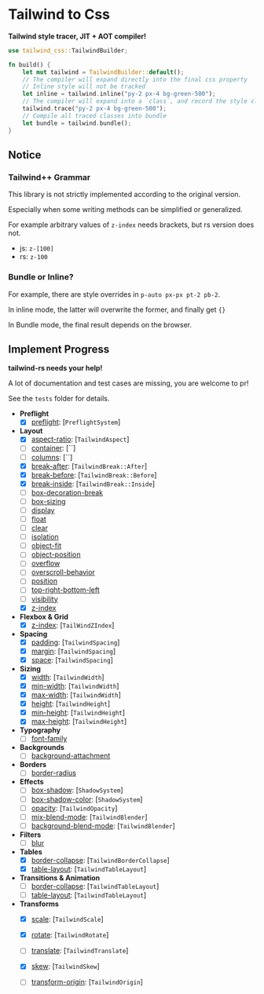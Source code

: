 # Tailwind to Css

**Tailwind style tracer, JIT + AOT compiler!**

```rust
use tailwind_css::TailwindBuilder;

fn build() {
    let mut tailwind = TailwindBuilder::default();
    // The compiler will expand directly into the final css property
    // Inline style will not be tracked
    let inline = tailwind.inline("py-2 px-4 bg-green-500");
    // The compiler will expand into a `class`, and record the style class used
    tailwind.trace("py-2 px-4 bg-green-500");
    // Compile all traced classes into bundle
    let bundle = tailwind.bundle();
}
```

## Notice

### Tailwind++ Grammar

This library is not strictly implemented according to the original version.

Especially when some writing methods can be simplified or generalized.

For example arbitrary values of `z-index` needs brackets, but rs version does not.

- js: `z-[100]`
- rs: `z-100`

### Bundle or Inline?

For example, there are style overrides in `p-auto px-px pt-2 pb-2`.

In inline mode, the latter will overwrite the former, and finally get `{}`

In Bundle mode, the final result depends on the browser.

## Implement Progress

**tailwind-rs needs your help!**

A lot of documentation and test cases are missing, you are welcome to pr!

See the `tests` folder for details.

- **Preflight**
  - [x] [preflight](https://tailwindcss.com/docs/preflight): [`PreflightSystem`]
- **Layout**
  - [x] [aspect-ratio](https://tailwindcss.com/docs/aspect-ratio): [`TailwindAspect`]
  - [ ] [container](https://tailwindcss.com/docs/container): [``]
  - [ ] [columns](https://tailwindcss.com/docs/columns): [``]
  - [x] [break-after](https://tailwindcss.com/docs/break-after): [`TailwindBreak::After`]
  - [x] [break-before](https://tailwindcss.com/docs/break-before): [`TailwindBreak::Before`]
  - [x] [break-inside](https://tailwindcss.com/docs/break-inside): [`TailwindBreak::Inside`]
  - [ ] [box-decoration-break](https://tailwindcss.com/docs/box-decoration-break)
  - [ ] [box-sizing](https://tailwindcss.com/docs/box-sizing)
  - [ ] [display](https://tailwindcss.com/docs/display)
  - [ ] [float](https://tailwindcss.com/docs/display)
  - [ ] [clear](https://tailwindcss.com/docs/display)
  - [ ] [isolation](https://tailwindcss.com/docs/display)
  - [ ] [object-fit](https://tailwindcss.com/docs/display)
  - [ ] [object-position](https://tailwindcss.com/docs/display)
  - [ ] [overflow](https://tailwindcss.com/docs/display)
  - [ ] [overscroll-behavior](https://tailwindcss.com/docs/display)
  - [ ] [position](https://tailwindcss.com/docs/display)
  - [ ] [top-right-bottom-left](https://tailwindcss.com/docs/display)
  - [ ] [visibility](https://tailwindcss.com/docs/display)
  - [x] [z-index](https://tailwindcss.com/docs/z-index)
- **Flexbox & Grid**
  - [x] [z-index](https://tailwindcss.com/docs/flex-basis): [`TailWindZIndex`]
- **Spacing**
  - [x] [padding](https://tailwindcss.com/docs/padding): [`TailwindSpacing`]
  - [x] [margin](https://tailwindcss.com/docs/margin): [`TailwindSpacing`]
  - [x] [space](https://tailwindcss.com/docs/space): [`TailwindSpacing`]
- **Sizing**
  - [x] [width](https://tailwindcss.com/docs/width): [`TailwindWidth`]
  - [x] [min-width](https://tailwindcss.com/docs/min-width): [`TailwindWidth`]
  - [x] [max-width](https://tailwindcss.com/docs/max-width): [`TailwindWidth`]
  - [x] [height](https://tailwindcss.com/docs/height): [`TailwindHeight`]
  - [x] [min-height](https://tailwindcss.com/docs/min-height): [`TailwindHeight`]
  - [x] [max-height](https://tailwindcss.com/docs/max-height): [`TailwindHeight`]
- **Typography**
  - [ ] [font-family](https://tailwindcss.com/docs/font-family)
- **Backgrounds**
  - [ ] [background-attachment](https://tailwindcss.com/docs/background-attachment)
- **Borders**
  - [ ] [border-radius](https://tailwindcss.com/docs/background-attachment)
- **Effects**
  - [ ] [box-shadow](https://tailwindcss.com/docs/box-shadow): [`ShadowSystem`]
  - [ ] [box-shadow-color](https://tailwindcss.com/docs/box-shadow-color): [`ShadowSystem`]
  - [ ] [opacity](https://tailwindcss.com/docs/opacity): [`TailwindOpacity`]
  - [ ] [mix-blend-mode](https://tailwindcss.com/docs/mix-blend-mode): [`TailwindBlender`]
  - [ ] [background-blend-mode](https://tailwindcss.com/docs/background-blend-mode): [`TailwindBlender`]
- **Filters**
  - [ ] [blur](https://tailwindcss.com/docs/blur)
- **Tables**
  - [x] [border-collapse](https://tailwindcss.com/docs/border-collapse): [`TailwindBorderCollapse`]
  - [x] [table-layout](https://tailwindcss.com/docs/table-layout): [`TailwindTableLayout`]
- **Transitions & Animation**
  - [ ] [border-collapse](https://tailwindcss.com/docs/border-collapse): [`TailwindTableLayout`]
  - [ ] [table-layout](https://tailwindcss.com/docs/table-layout): [`TailwindTableLayout`]
- **Transforms**
  - [x] [scale](https://tailwindcss.com/docs/scale): [`TailwindScale`]
  - [x] [rotate](https://tailwindcss.com/docs/rotate): [`TailwindRotate`]
  - [ ] [translate](https://tailwindcss.com/docs/translate): [`TailwindTranslate`]
  - [x] [skew](https://tailwindcss.com/docs/skew): [`TailwindSkew`]
  - [ ] [transform-origin](https://tailwindcss.com/docs/transform-origin): [`TailwindOrigin`]








